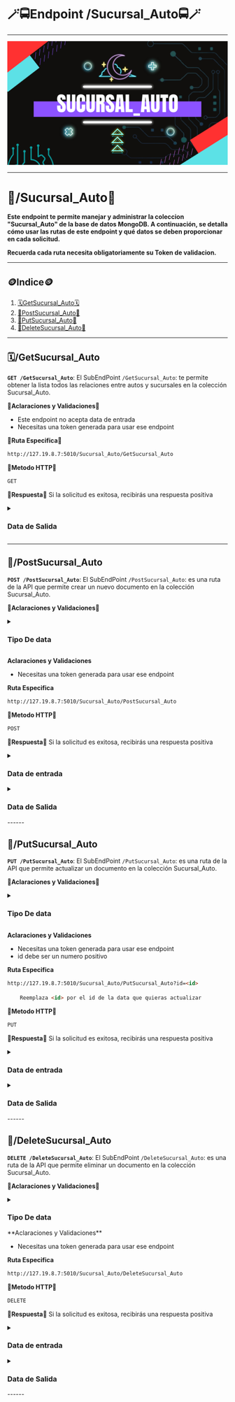 # **🪄🚍Endpoint /Sucursal_Auto🚍🪄**

------

![](https://github.com/JuanJoseDuranRinconCAMPUS2/MongoAlquiler/blob/main/imgs/proyecto1%23%20(8).png?raw=true)

------

# 📆/**Sucursal_Auto**📆

**Este endpoint te permite manejar y administrar la coleccion "Sucursal_Auto" de la base de datos MongoDB. A continuación, se detalla cómo usar las rutas de este endpoint  y qué datos se deben proporcionar en cada solicitud.**

**Recuerda cada ruta necesita obligatoriamente su Token de validacion.**

------
## 🪙**Indice**🪙
1. [🗓️GetSucursal_Auto🗓️](#%EF%B8%8Fgetsucursal_auto) 
2. [🚨PostSucursal_Auto🚨](#postsucursal_auto)
3. [🛃PutSucursal_Auto🛃](#putsucursal_auto) 
4. [💢DeleteSucursal_Auto💢](#deletesucursal_auto) 
------

## 🗓️/GetSucursal_Auto

**`GET /GetSucursal_Auto`**: El SubEndPoint `/GetSucursal_Auto`: te permite obtener la lista todos las relaciones entre autos y sucursales en la colección Sucursal_Auto.

🚨**Aclaraciones y Validaciones**🚨

- Este endpoint no acepta data de entrada
- Necesitas una token generada para usar ese endpoint

🔗**Ruta Especifica🔗**

```html
http://127.19.8.7:5010/Sucursal_Auto/GetSucursal_Auto
```
**🧧Metodo HTTP🧧**

```html
GET
```

🎫**Respuesta**🎫
Si la solicitud es exitosa, recibirás una respuesta positiva

  <details>
    <summary> <h3> Data de Salida </h3></summary> 
    [ <br>
      {<br>
        "_id": 1,<br>
        "sucursal_id": 1,<br>
        "automovil_id": 2,<br>
        "Cantidad_Disponible": 3<br>
      },<br>
      {<br>
        "_id": 2,<br>
        "sucursal_id": 5,<br>
        "automovil_id": 3,<br>
        "Cantidad_Disponible": 4<br>
      },<br>
      {<br>
        "_id": 3,<br>
        "sucursal_id": 3,<br>
        "automovil_id": 1,<br>
        "Cantidad_Disponible": 6<br>
      },<br>
      {<br>
        "_id": 4,<br>
        "sucursal_id": 4,<br>
        "automovil_id": 3,<br>
        "Cantidad_Disponible": 1<br>
      },<br>
      {<br>
        "_id": 5,<br>
        "sucursal_id": 2,<br>
        "automovil_id": 2,<br>
        "Cantidad_Disponible": 5<br>
      },<br>
      {<br>
        "_id": 6,<br>
        "sucursal_id": 2,<br>
        "automovil_id": 2,<br>
        "Cantidad_Disponible": 3<br>
      }<br>
    ]
</details>



------

## 🚨/PostSucursal_Auto

**`POST /PostSucursal_Auto`**: El SubEndPoint  `/PostSucursal_Auto`: es una ruta de la API que permite crear un nuevo documento en la colección Sucursal_Auto.

🚨**Aclaraciones y Validaciones**🚨

  <details>
    <summary> <h3> Tipo De data </h3></summary>
   <strong>identificacion_Sucursal_A:</strong> Número entero (int) que identifica de manera única el registro en la colección "Sucursal_Auto".<br>
<strong>identificacion_Sucursal:</strong> Número entero (int) que identifica de manera única la sucursal asociada al registro.<br>
<strong>identificacion_Auto:</strong> Número entero (int) que identifica de manera única el automóvil asociado al registro.<br>
<strong>cantidad_Disp:</strong> Número entero (int) que indica la cantidad disponible de automóviles en la sucursal.<br>
</details>

**Aclaraciones y Validaciones**

- Necesitas una token generada para usar ese endpoint


**Ruta Especifica**

```html
http://127.19.8.7:5010/Sucursal_Auto/PostSucursal_Auto
```
**🧧Metodo HTTP🧧**

```html
POST
```
🎫**Respuesta**🎫
Si la solicitud es exitosa, recibirás una respuesta positiva

   <details>
    <summary> <h3> Data de entrada </h3></summary> 
  	{ <br>
        "identificacion_Sucursal_A": 6,<br>
        "identificacion_Sucursal": 1,<br>
        "identificacion_Auto": 2,<br>
        "cantidad_Disp": 3<br>
    }
 </details>

<details>
    <summary> <h3> Data de Salida </h3></summary> 
  	{<br>
    	status: 200, <br>
    	message: "Data eniada Correctamente"<br>
    }
   </details>
------


## 🛃/PutSucursal_Auto

**`PUT /PutSucursal_Auto`**: El SubEndPoint  `/PutSucursal_Auto`: es una ruta de la API que permite actualizar un documento en la colección Sucursal_Auto.

🚨**Aclaraciones y Validaciones**🚨

  <details>
    <summary> <h3> Tipo De data </h3></summary>
    <strong>identificacion_Sucursal:</strong> Número entero (int) que identifica de manera única la sucursal asociada al registro.<br>
<strong>identificacion_Auto:</strong> Número entero (int) que identifica de manera única el automóvil asociado al registro.<br>
<strong>cantidad_Disp:</strong> Número entero (int) que indica la cantidad disponible de automóviles en la sucursal.<br>
</details>

**Aclaraciones y Validaciones**

- Necesitas una token generada para usar ese endpoint
- id debe ser un numero positivo

**Ruta Especifica**

```html
http://127.19.8.7:5010/Sucursal_Auto/PutSucursal_Auto?id=<id>
    
    Reemplaza <id> por el id de la data que quieras actualizar
```
**🧧Metodo HTTP🧧**

```html
PUT 
```
🎫**Respuesta**🎫
Si la solicitud es exitosa, recibirás una respuesta positiva

   <details>
    <summary> <h3> Data de entrada </h3></summary> 
  		{ <br>
            "identificacion_Sucursal": 1,<br>
            "identificacion_Auto": 2,<br>
            "cantidad_Disp": 3<br>
        }
 </details>


<details>
    <summary> <h3> Data de Salida </h3></summary> 
  	{<br>
    	status: 200, <br>
    	message: "Documento actualizado correctamente"<br>
    }
   </details>
------


## 💢/DeleteSucursal_Auto

**`DELETE /DeleteSucursal_Auto`**: El SubEndPoint  `/DeleteSucursal_Auto`: es una ruta de la API que permite eliminar un documento en la colección Sucursal_Auto.

🚨**Aclaraciones y Validaciones**🚨

  <details>
    <summary> <h3> Tipo De data </h3></summary>
    <strong>id:</strong> Id del alquiler a borrar (string) [debe ser un numero dentro de un string ejem: "3"]
</details>
**Aclaraciones y Validaciones**

- Necesitas una token generada para usar ese endpoint

**Ruta Especifica**

```html
http://127.19.8.7:5010/Sucursal_Auto/DeleteSucursal_Auto
```
**🧧Metodo HTTP🧧**

```html
DELETE 
```
🎫**Respuesta**🎫
Si la solicitud es exitosa, recibirás una respuesta positiva

   <details>
    <summary> <h3> Data de entrada </h3></summary> 
  	{<br>
        "id": "10"<br>
}
 </details>

<details>
    <summary> <h3> Data de Salida </h3></summary> 
  	{<br>
    	status: 200, <br>
    	message: "Documento ha sido eliminado correctamente"<br>
    }
   </details>
------